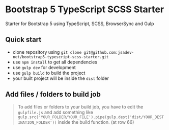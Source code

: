 # Bootstrap 5 TypeScript SCSS Starter
Starter for Bootstrap 5 using TypeScript, SCSS, BrowserSync and Gulp

## Quick start

- clone repository using `git clone git@github.com:jsadev-net/bootstrap5-typescript-scss-starter.git`
- use `npm install` to get all dependencies
- use `gulp dev` for development
- use `gulp build` to build the project
- your built project will be inside the `dist` folder

## Add files / folders to build job

> To add files or folders to your build job, you have to edit the `gulpfile.js` and add something like `gulp.src('YOUR_FOLDER/YOUR_FILE').pipe(gulp.dest('dist/YOUR_DESTINATION_FOLDER'))` inside the build function. (at row 66)

